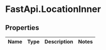 # FastApi.LocationInner

## Properties

Name | Type | Description | Notes
------------ | ------------- | ------------- | -------------



